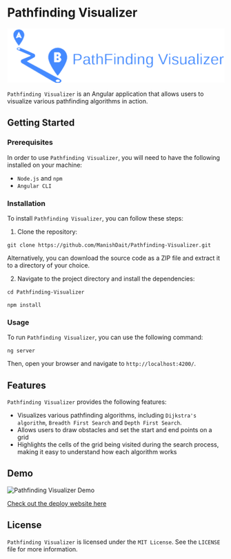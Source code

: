 # Pathfinding Visualizer

![Logo](src/assets/images/banner.png) 

`Pathfinding Visualizer` is an Angular application that allows users to visualize various pathfinding algorithms in action.

## Getting Started

### Prerequisites

In order to use `Pathfinding Visualizer`, you will need to have the following installed on your machine:

- `Node.js` and `npm`
- `Angular CLI`

### Installation

To install `Pathfinding Visualizer`, you can follow these steps:

1. Clone the repository:

```
git clone https://github.com/ManishDait/Pathfinding-Visualizer.git
```

Alternatively, you can download the source code as a ZIP file and extract it to a directory of your choice.

2. Navigate to the project directory and install the dependencies:

```
cd Pathfinding-Visualizer
```

```
npm install
```

### Usage

To run `Pathfinding Visualizer`, you can use the following command:

```
ng server
```

Then, open your browser and navigate to `http://localhost:4200/`.

## Features

`Pathfinding Visualizer` provides the following features:

- Visualizes various pathfinding algorithms, including `Dijkstra's algorithm`, `Breadth First Search` and `Depth First Search`.
- Allows users to draw obstacles and set the start and end points on a grid
- Highlights the cells of the grid being visited during the search process, making it easy to understand how each algorithm works

## Demo

![Pathfinding Visualizer Demo](src/assets/images/action.gif)

[Check out the deploy website here](https://manishdait.github.io/Pathfinding-Visualizer/)

## License

`Pathfinding Visualizer` is licensed under the `MIT License`. See the `LICENSE` file for more information.
